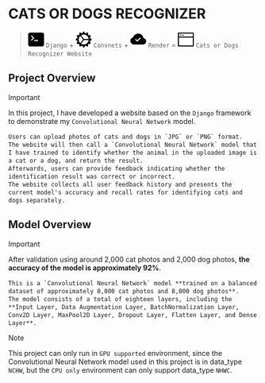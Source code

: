 # CATS OR DOGS RECOGNIZER

> ![cmd-svg](./readme_source/terminal-fill.svg) `Django` + ![gear-svg](./readme_source/gear-wide-connected.svg) `Convnets` + ![cloud-svg](./readme_source/cloud-check-fill.svg) `Render` = ![window-svg](./readme_source/window-fullscreen.svg) `Cats or Dogs Recognizer Website`

## Project Overview
> [!IMPORTANT]
> In this project, I have developed a website based on the `Django` framework to demonstrate my `Convolutional Neural Network` model.
```
Users can upload photos of cats and dogs in `JPG` or `PNG` format.
The website will then call a `Convolutional Neural Network` model that I have trained to identify whether the animal in the uploaded image is a cat or a dog, and return the result. 
Afterwards, users can provide feedback indicating whether the identification result was correct or incorrect. 
The website collects all user feedback history and presents the current model's accuracy and recall rates for identifying cats and dogs separately.
```

## Model Overview
> [!IMPORTANT]
> After validation using around 2,000 cat photos and 2,000 dog photos, **the accuracy of the model is approximately 92%**.
```
This is a `Convolutional Neural Network` model **trained on a balanced dataset of approximately 8,000 cat photos and 8,000 dog photos**. 
The model consists of a total of eighteen layers, including the **Input Layer, Data Augmentation Layer, BatchNormalization Layer, Conv2D Layer, MaxPool2D Layer, Dropout Layer, Flatten Layer, and Dense Layer**.
```

> [!NOTE]
> This project can only run in `GPU supported` environment, since the Convolutional Neural Network model used in this project is in data_type `NCHW`, but the `CPU only` environment can only support data_type `NHWC`.
